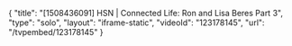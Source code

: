 {
    "title": "[1508436091] HSN | Connected Life: Ron and Lisa Beres Part 3",
    "type": "solo",
    "layout": "iframe-static",
    "videoId": "123178145",
    "url": "\/tvpembed\/123178145"
}